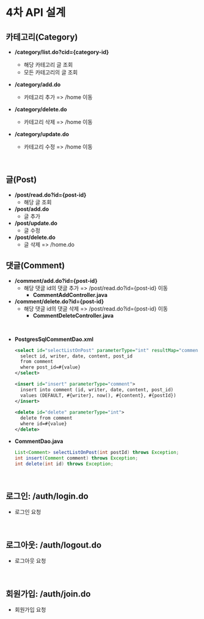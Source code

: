 # 4차 API 설계

## 카테고리(Category)

* **/category/list.do?cid={category-id}**
  * 해당 카테고리 글 조회
  * 모든 카테고리의 글 조회

* **/category/add.do**
  * 카테고리 추가 => /home 이동
* **/category/delete.do**
  * 카테고리 삭제 => /home 이동
* **/category/update.do**
  * 카테고리 수정 => /home 이동

<br>

## 글(Post)

* **/post/read.do?id={post-id}**
  * 해당 글 조회
* **/post/add.do**
  * 글 추가
* **/post/update.do**
  * 글 수정
* **/post/delete.do**
  * 글 삭제 => /home.do

## 댓글(Comment)

* **/comment/add.do?id={post-id}**
  * 해당 댓글 id의 댓글 추가 => /post/read.do?id={post-id} 이동
    * **CommentAddController.java**
* **/comment/delete.do?id={post-id}**
  * 해당 댓글 id의 댓글 삭제 => /post/read.do?id={post-id} 이동
    * **CommentDeleteController.java**

<br>

* **PostgresSqlCommentDao.xml**

  ```xml
  <select id="selectListOnPost" parameterType="int" resultMap="commentResultMap">
    select id, writer, date, content, post_id
    from comment
    where post_id=#{value}
  </select>
  
  <insert id="insert" parameterType="comment">
    insert into comment (id, writer, date, content, post_id)
    values (DEFAULT, #{writer}, now(), #{content}, #{postId})
  </insert>
    
  <delete id="delete" parameterType="int">
    delete from comment
    where id=#{value}
  </delete>
  ```

* **CommentDao.java**

  ```java
  List<Comment> selectListOnPost(int postId) throws Exception;
  int insert(Comment comment) throws Exception;
  int delete(int id) throws Exception;
  ```

<br>

## 로그인: /auth/login.do

* 로그인 요청

<br>

## 로그아웃: /auth/logout.do

* 로그아웃 요청

<br>

## 회원가입: /auth/join.do

* 회원가입 요청